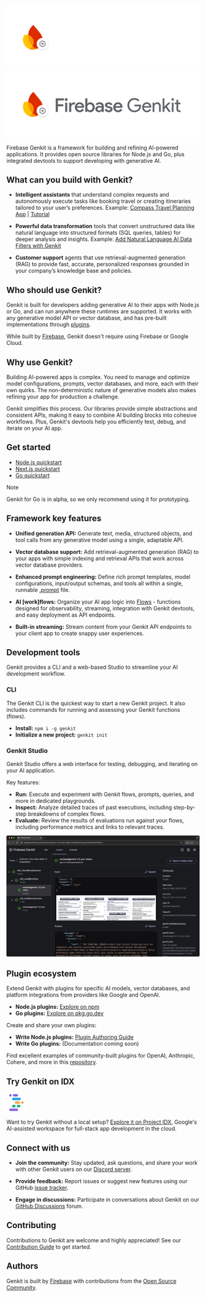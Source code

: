 ![Firebase Genkit logo](docs/resources/genkit-logo-dark.png#gh-dark-mode-only 'Firebase Genkit')
![Firebase Genkit logo](docs/resources/genkit-logo.png#gh-light-mode-only 'Firebase Genkit')

Firebase Genkit is a framework for building and refining AI-powered applications. It provides open source libraries for Node.js and Go, plus integrated devtools to support developing with generative AI.

## What can you build with Genkit?

- **Intelligent assistants** that understand complex requests and autonomously execute tasks like booking travel or creating itineraries tailored to your user’s preferences. Example: [Compass Travel Planning App](https://developers.google.com/solutions/compass) | [Tutorial](https://firebase.google.com/codelabs/ai-genkit-rag#0)

- **Powerful data transformation** tools that convert unstructured data like natural language into structured formats (SQL queries, tables) for deeper analysis and insights. Example: [Add Natural Language AI Data Filters with Genkit](https://medium.com/firebase-developers/how-to-add-natural-language-ai-data-filters-to-your-app-71d64a79624d)

- **Customer support** agents that use retrieval-augmented generation (RAG) to provide fast, accurate, personalized responses grounded in your company’s knowledge base and policies.

## Who should use Genkit?

Genkit is built for developers adding generative AI to their apps with Node.js or Go, and can run anywhere these runtimes are supported. It works with any generative model API or vector database, and has pre-built implementations through [plugins](#plugin-ecosystem).

While built by [Firebase](https://firebase.google.com), Genkit doesn't require using Firebase or Google Cloud.

## Why use Genkit?

Building AI-powered apps is complex. You need to manage and optimize model configurations, prompts, vector databases, and more, each with their own quirks. The non-deterministic nature of generative models also makes refining your app for production a challenge.

Genkit simplifies this process. Our libraries provide simple abstractions and consistent APIs, making it easy to combine AI building blocks into cohesive workflows. Plus, Genkit's devtools help you efficiently test, debug, and iterate on your AI app.

## Get started

- [Node.js quickstart](https://firebase.google.com/docs/genkit/get-started)
- [Next.js quickstart](https://firebase.google.com/docs/genkit/nextjs)
- [Go quickstart](https://firebase.google.com/docs/genkit-go/get-started-go)

> [!NOTE]
> Genkit for Go is in alpha, so we only recommend using it for prototyping.

## Framework key features

- **Unified generation API:** Generate text, media, structured objects, and tool calls from any generative model using a single, adaptable API.

- **Vector database support:** Add retrieval-augmented generation (RAG) to your apps with simple indexing and retrieval APIs that work across vector database providers.

- **Enhanced prompt engineering:** Define rich prompt templates, model configurations, input/output schemas, and tools all within a single, runnable [.prompt](https://firebase.google.com/docs/genkit/dotprompt) file.

- **AI [work]flows:** Organize your AI app logic into [Flows](https://firebase.google.com/docs/genkit/flows) - functions designed for observability, streaming, integration with Genkit devtools, and easy deployment as API endpoints.

- **Built-in streaming:** Stream content from your Genkit API endpoints to your client app to create snappy user experiences.

## Development tools

Genkit provides a CLI and a web-based Studio to streamline your AI development workflow.

### CLI

The Genkit CLI is the quickest way to start a new Genkit project. It also includes commands for running and assessing your Genkit functions (flows).

- **Install:** `npm i -g genkit`
- **Initialize a new project:** `genkit init`

### Genkit Studio

Genkit Studio offers a web interface for testing, debugging, and iterating on your AI application.

Key features:

- **Run:** Execute and experiment with Genkit flows, prompts, queries, and more in dedicated playgrounds.
- **Inspect:** Analyze detailed traces of past executions, including step-by-step breakdowns of complex flows.
- **Evaluate:** Review the results of evaluations run against your flows, including performance metrics and links to relevant traces.

<img src="docs/resources/readme-ui-traces-screenshot.png" width="700" alt="Screenshot of Genkit Developer UI showing traces">

## Plugin ecosystem

Extend Genkit with plugins for specific AI models, vector databases, and platform integrations from providers like Google and OpenAI.

- **Node.js plugins:** [Explore on npm](https://www.npmjs.com/search?q=keywords:genkit-plugin)
- **Go plugins:** [Explore on pkg.go.dev](https://pkg.go.dev/github.com/firebase/genkit/go#section-directories)

Create and share your own plugins:

- **Write Node.js plugins:** [Plugin Authoring Guide](https://firebase.google.com/docs/genkit/plugin-authoring)
- **Write Go plugins:** (Documentation coming soon)

Find excellent examples of community-built plugins for OpenAI, Anthropic, Cohere, and more in this [repository](https://github.com/TheFireCo/genkit-plugins).

## Try Genkit on IDX

<img src="docs/resources/idx-logo.png" width="50" alt="Project IDX logo">

Want to try Genkit without a local setup? [Explore it on Project IDX](https://idx.google.com/new/genkit), Google's AI-assisted workspace for full-stack app development in the cloud.

## Connect with us

- **Join the community:** Stay updated, ask questions, and share your work with other Genkit users on our [Discord server](https://discord.gg/qXt5zzQKpc).

- **Provide feedback:** Report issues or suggest new features using our GitHub [issue tracker](https://github.com/firebase/genkit/issues).

- **Engage in discussions:** Participate in conversations about Genkit on our [GitHub Discussions](https://github.com/firebase/genkit/discussions) forum.

## Contributing

Contributions to Genkit are welcome and highly appreciated! See our [Contribution Guide](CONTRIBUTING.md) to get started.

## Authors

Genkit is built by [Firebase](https://firebase.google.com/products/genkit) with contributions from the [Open Source Community](https://github.com/firebase/genkit/graphs/contributors).
